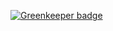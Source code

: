 

[![Greenkeeper badge](https://badges.greenkeeper.io/TestArmada/magellan-fast-bail-strategy.svg)](https://greenkeeper.io/)